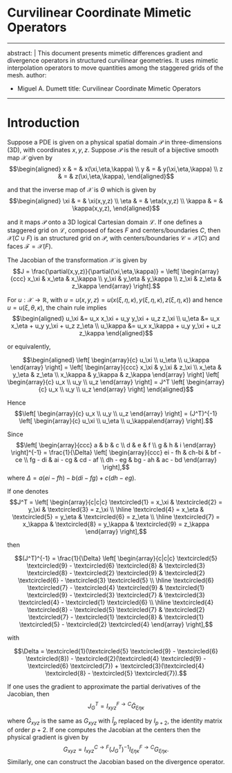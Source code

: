 # Curvilinear Coordinate Mimetic Operators

---
abstract: |
  This document presents mimetic differences gradient and divergence
  operators in structured curvilinear geometries. It uses mimetic
  interpolation operators to move quantities among the staggered grids
  of the mesh.
author:
- Miguel A. Dumett
title: Curvilinear Coordinate Mimetic Operators
---

# Introduction

Suppose a PDE is given on a physical spatial domain $\mathcal P$ in
three-dimensions (3D), with coordinates $x,y,z$. Suppose $\mathcal P$ is
the result of a bijective smooth map $\mathcal X$ given by
$$\begin{aligned}
x & = & x(\xi,\eta,\kappa) \\
y & = & y(\xi,\eta,\kappa) \\
z & = & z(\xi,\eta,\kappa),
\end{aligned}$$

and that the inverse map of $\mathcal X$ is $\Theta$ which is given by
$$\begin{aligned}
\xi & = & \xi(x,y,z) \\
\eta & = & \eta(x,y,z) \\
\kappa & = & \kappa(x,y,z),
\end{aligned}$$

and it maps $\mathcal P$ onto a 3D logical Cartesian domain
$\mathcal L$. If one defines a staggered grid on $\mathcal L$, composed
of faces $F$ and centers/boundaries $C$, then $\mathcal X(C \cup F)$ is
an structured grid on $\mathcal P$, with centers/boundaries
$\mathcal C = \mathcal X(C)$ and faces $\mathcal F = \mathcal X(F)$.

The Jacobian of the transformation $\mathcal X$ is given by
$$J = \frac{\partial(x,y,z)}{\partial(\xi,\eta,\kappa)} = \left[ \begin{array}{ccc}  x_\xi & x_\eta & x_\kappa \\ y_\xi & y_\eta & y_\kappa \\ z_\xi & z_\eta & z_\kappa \end{array} \right].$$

For $u:\mathcal X \to \mathbb R$, with
$u = u(x,y,z) = u(x(\xi,\eta,\kappa),y(\xi,\eta,\kappa),z(\xi,\eta,\kappa))$
and hence $u = u(\xi,\theta,\kappa)$, the chain rule implies
$$\begin{aligned}
u_\xi &= u_x x_\xi + u_y y_\xi + u_z z_\xi \\
u_\eta &= u_x x_\eta + u_y y_\xi + u_z z_\eta \\
u_\kappa &= u_x x_\kappa + u_y y_\xi + u_z z_\kappa
\end{aligned}$$

or equivalently, 

$$\begin{aligned}
\left[ \begin{array}{c} u_\xi \\ u_\eta \\ u_\kappa \end{array} \right] = \left[ \begin{array}{ccc} x_\xi & y_\xi & z_\xi \\ x_\eta & y_\eta & z_\eta \\ x_\kappa & y_\kappa & z_\kappa \end{array} \right] \left[ \begin{array}{c} u_x \\ u_y \\ u_z \end{array} \right] = J^T \left[ \begin{array}{c} u_x \\ u_y \\ u_z \end{array} \right]
\end{aligned}$$

Hence
$$\left[ \begin{array}{c} u_x \\ u_y \\ u_z \end{array} \right] = (J^T)^{-1} \left[ \begin{array}{c} u_\xi \\ u_\eta \\ u_\kappa\end{array} \right].$$

Since
$$\left[ \begin{array}{ccc} a & b & c \\ d & e & f \\ g & h & i \end{array} \right]^{-1} = \frac{1}{\Delta} \left[ \begin{array}{ccc} ei - fh & ch-bi & bf - ce \\ fg - di & ai - cg & cd - af \\ dh - eg & bg - ah & ac - bd \end{array} \right],$$
where $\Delta = a(ei-fh) - b(di-fg) + c(dh-eg)$.

If one denotes
$$J^T = \left[ \begin{array}{c|c|c} \textcircled{1} = x_\xi & \textcircled{2} = y_\xi & \textcircled{3} = z_\xi \\ \hline \textcircled{4} = x_\eta & \textcircled{5} = y_\eta & \textcircled{6} = z_\eta \\ \hline \textcircled{7} = x_\kappa & \textcircled{8} = y_\kappa & \textcircled{9} = z_\kappa \end{array} \right],$$

then 

$$(J^T)^{-1} = \frac{1}{\Delta} \left[ \begin{array}{c|c|c} 
\textcircled{5} \textcircled{9} - \textcircled{6} \textcircled{8} & \textcircled{3} \textcircled{8} - \textcircled{2} \textcircled{9} & \textcircled{2} \textcircled{6} - \textcircled{3} \textcircled{5} \\ \hline
\textcircled{6} \textcircled{7} - \textcircled{4} \textcircled{9} & \textcircled{1} \textcircled{9} - \textcircled{3} \textcircled{7} & \textcircled{3} \textcircled{4} - \textcircled{1} \textcircled{6} \\ \hline
\textcircled{4} \textcircled{8} - \textcircled{5} \textcircled{7} & \textcircled{2} \textcircled{7} - \textcircled{1} \textcircled{8} & \textcircled{1} \textcircled{5} - \textcircled{2} \textcircled{4} 
\end{array} \right],$$

with

$$\Delta = \textcircled{1}(\textcircled{5} \textcircled{9} - \textcircled{6} \textcircled{8}) - \textcircled{2}(\textcircled{4} \textcircled{9} - \textcircled{6} \textcircled{7}) + \textcircled{3}(\textcircled{4} \textcircled{8} - \textcircled{5} \textcircled{7}).$$

If one uses the gradient to approximate the partial derivatives of the
Jacobian, then
$$J_G^T = I_{xyz}^{F \to C} {\tilde G}_{\xi \eta \kappa} %[ \text{vec}(\xi) | \text{vec}(\eta) | \text{vec}(\kappa)]$$

where ${\tilde G}_{xyz}$ is the same as $G_{xyz}$ with ${\hat I}_p$
replaced by $I_{p+2}$, the identity matrix of order $p+2$. If one
computes the Jacobian at the centers then the physical gradient is given
by
$$G_{xyz} = I_{xyz}^{C \to F} (J_G^T)^{-1} I_{\xi \eta \kappa}^{F \to C} G_{\xi \eta \kappa}.$$
Similarly, one can construct the Jacobian based on the divergence operator.


